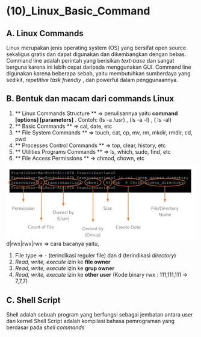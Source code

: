 # (10)_Linux_Basic_Command

## A. Linux Commands
 Linux merupakan jenis operating system (OS) yang bersifat open source sekaligus gratis dan dapat digunakan dan dikembangkan dengan bebas.
 Command line adalah perintah yang berisikan *text-base* dan sangat berguna karena ini lebih cepat daripada menggunakan GUI.
 Command line digunakan karena beberapa sebab, yaitu membutuhkan sumberdaya yang sedikit, *repetitive task friendly* , dan powerful dalam penggunaannya.

## B. Bentuk dan macam dari commands Linux
 1. ** Linux Commands Structure ** => penulisannya yaitu **command [options] [parameters]** . Contoh: (ls -a /usr) , (ls -a -l) , ( ls -al)
 2. ** Basic Commands ** => cal, date, etc
 3. ** File System Commands ** => touch, cat, cp, mv, rm, mkdir, rmdir, cd, pwd
 4. ** Processes Control Commands ** => top, clear, history, etc
 5. ** Utilities Programs Commands ** => ls, which, sudo, find, etc
 6. ** File Access Permissions ** => chmod, chown, etc
 
 ![alt text](contoh.jpg)
 d|rwx|rwx|rwx => cara bacanya yaitu, 
 1. File type => - (terindikasi reguler file) dan d (terindikasi *directory*)
 2. *Read, write, execute* izin ke **file owner**
 3. *Read, write, execute* izin ke **grup owner**
 4. *Read, write, execute* izin ke **other user**
 (Kode binary rwx : 111,111,111 => 7,7,7)

## C. Shell Script
 Shell adalah sebuah program yang berfungsi sebagai jembatan antara user dan kernel
 Shell Script adalah kompilasi bahasa pemrograman yang berdasar pada *shell commands* 